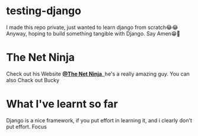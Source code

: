 # testing-django

<p>I made this repo private, just wanted to learn django from scratch😂😂
Anyway, hoping to build something tangible with Django. Say Amen😁🙌</p>

# <b>The Net Ninja</b>

<p>Check out his Website <a href="https://www.thenetninja.co.uk/"><b>@The Net Ninja</b>, </a> he's a really amazing guy. You can also Chack out Bucky</p>

# What I've learnt so far

<p>Django is a nice framework, if you put effort in learning it, and i clearly don't put effort. Focus</p>
